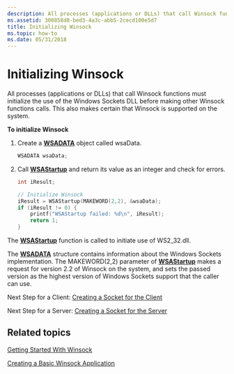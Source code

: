 ```yaml
---
description: All processes (applications or DLLs) that call Winsock functions must initialize the use of the Windows Sockets DLL before making other Winsock functions calls. This also makes certain that Winsock is supported on the system.
ms.assetid: 300858d8-bed3-4a3c-abb5-2cecd100e5d7
title: Initializing Winsock
ms.topic: how-to
ms.date: 05/31/2018
---
```


# Initializing Winsock

All processes (applications or DLLs) that call Winsock functions must initialize the use of the Windows Sockets DLL before making other Winsock functions calls. This also makes certain that Winsock is supported on the system.

**To initialize Winsock**

1.  Create a [**WSADATA**](/windows/desktop/api/winsock/ns-winsock-wsadata) object called wsaData.
    ```C++
    WSADATA wsaData;
    ```

    

2.  Call [**WSAStartup**](/windows/desktop/api/winsock/nf-winsock-wsastartup) and return its value as an integer and check for errors.
    ```C++
    int iResult;

    // Initialize Winsock
    iResult = WSAStartup(MAKEWORD(2,2), &wsaData);
    if (iResult != 0) {
        printf("WSAStartup failed: %d\n", iResult);
        return 1;
    }
    ```

    

The [**WSAStartup**](/windows/desktop/api/winsock/nf-winsock-wsastartup) function is called to initiate use of WS2\_32.dll.

The [**WSADATA**](/windows/desktop/api/winsock/ns-winsock-wsadata) structure contains information about the Windows Sockets implementation. The MAKEWORD(2,2) parameter of [**WSAStartup**](/windows/desktop/api/winsock/nf-winsock-wsastartup) makes a request for version 2.2 of Winsock on the system, and sets the passed version as the highest version of Windows Sockets support that the caller can use.

Next Step for a Client: [Creating a Socket for the Client](creating-a-socket-for-the-client.md)

Next Step for a Server: [Creating a Socket for the Server](creating-a-socket-for-the-server.md)

## Related topics

<dl> <dt>

[Getting Started With Winsock](getting-started-with-winsock.md)
</dt> <dt>

[Creating a Basic Winsock Application](creating-a-basic-winsock-application.md)
</dt> </dl>

 

 



